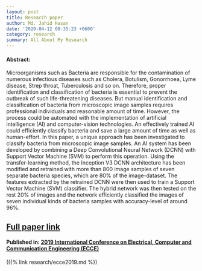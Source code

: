 ```yaml
---
layout: post
title: Research paper
author: Md. Jahid Hasan
date: '2020-04-12 08:35:23 +0600'
category: research
summary: All About My Research
---
```


#### Abstract:
Microorganisms such as Bacteria are responsible for the contamination of numerous infectious diseases such as Cholera, Botulism, Gonorrhoea, Lyme disease, Strep throat, Tuberculosis and so on. Therefore, proper identification and classification of bacteria is essential to prevent the outbreak of such life-threatening diseases. But manual identification and classification of bacteria from microscopic image samples requires professional individuals and reasonable amount of time. However, the process could be automated with the implementation of artificial intelligence (AI) and computer-vision technologies. An effectively trained AI could efficiently classify bacteria and save a large amount of time as well as human-effort. In this paper, a unique approach has been investigated to classify bacteria from microscopic image samples. An AI system has been developed by combining a Deep Convolutional Neural Network (DCNN) with Support Vector Machine (SVM) to perform this operation. Using the transfer-learning method, the Inception V3 DCNN architecture has been modified and retrained with more than 800 image samples of seven separate bacteria species, which are 80% of the image-dataset. The features extracted by the retrained DCNN were then used to train a Support Vector Machine (SVM) classifier. The hybrid network was then tested on the rest 20% of images and the network efficiently classified the images of seven individual kinds of bacteria samples with accuracy-level of around 96%.


## [Full paper link](https://ieeexplore.ieee.org/document/8679397?fbclid=IwAR0LD8L4e2jj2VlUY6j6yx4h8b9PdN4kM1cySnLzMgHFGpCZCubm4QhSomQ)

#### Published in:    [2019 International Conference on Electrical, Computer and Communication Engineering (ECCE)](https://ieeexplore.ieee.org/xpl/conhome/8672433/proceeding)


(({% link research/ecce2019.md %})
